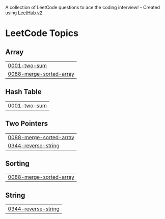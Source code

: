 A collection of LeetCode questions to ace the coding interview! - Created using [LeetHub v2](https://github.com/arunbhardwaj/LeetHub-2.0)
<!---LeetCode Topics Start-->
# LeetCode Topics
## Array
|  |
| ------- |
| [0001-two-sum](https://github.com/VijayBhandari2002/DSA/tree/master/0001-two-sum) |
| [0088-merge-sorted-array](https://github.com/VijayBhandari2002/DSA/tree/master/0088-merge-sorted-array) |
## Hash Table
|  |
| ------- |
| [0001-two-sum](https://github.com/VijayBhandari2002/DSA/tree/master/0001-two-sum) |
## Two Pointers
|  |
| ------- |
| [0088-merge-sorted-array](https://github.com/VijayBhandari2002/DSA/tree/master/0088-merge-sorted-array) |
| [0344-reverse-string](https://github.com/VijayBhandari2002/DSA/tree/master/0344-reverse-string) |
## Sorting
|  |
| ------- |
| [0088-merge-sorted-array](https://github.com/VijayBhandari2002/DSA/tree/master/0088-merge-sorted-array) |
## String
|  |
| ------- |
| [0344-reverse-string](https://github.com/VijayBhandari2002/DSA/tree/master/0344-reverse-string) |
<!---LeetCode Topics End-->